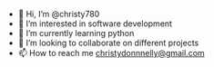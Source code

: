 - 👋 Hi, I’m @christy780
- 👀 I’m interested in software development
- 🌱 I’m currently learning python
- 💞️ I’m looking to collaborate on different projects 
- 📫 How to reach me christydonnnelly@gmail.com

<!---
christy780/christy780 is a ✨ special ✨ repository because its `README.md` (this file) appears on your GitHub profile.
You can click the Preview link to take a look at your changes.
--->
